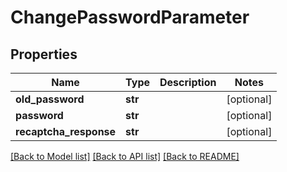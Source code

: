 # ChangePasswordParameter

## Properties
Name | Type | Description | Notes
------------ | ------------- | ------------- | -------------
**old_password** | **str** |  | [optional] 
**password** | **str** |  | [optional] 
**recaptcha_response** | **str** |  | [optional] 

[[Back to Model list]](../README.md#documentation-for-models) [[Back to API list]](../README.md#documentation-for-api-endpoints) [[Back to README]](../README.md)

